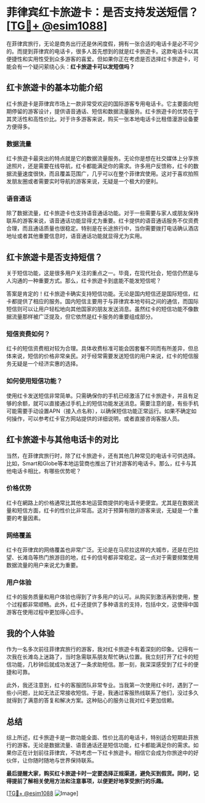 # 菲律宾红卡旅遊卡：是否支持发送短信？[[TG💪+ @esim1088](https://t.me/s/esim1088)]

在菲律宾旅行，无论是商务出行还是休闲度假，拥有一张合适的电话卡是必不可少的。而提到菲律宾的电话卡，很多人首先想到的就是红卡旅遊卡。这款电话卡以其便捷性和实用性受到众多游客的喜爱。但如果你正在考虑是否选择红卡旅遊卡，可能会有一个疑问萦绕心头：**红卡旅遊卡可以发短信吗？**

## 红卡旅遊卡的基本功能介绍

红卡旅遊卡是菲律宾市场上一款非常受欢迎的国际游客专用电话卡。它主要面向短期停留的游客设计，提供语音通话、短信和数据流量服务。红卡旅遊卡的优势在于其灵活性和高性价比。对于许多游客来说，购买一张本地电话卡比租借漫游设备要方便得多。

### 数据流量

红卡旅遊卡最突出的特点就是它的数据流量服务。无论你是想在社交媒体上分享旅途照片，还是需要在线导航，红卡都能满足你的需求。许多用户反馈称，红卡的数据流量速度很快，而且覆盖范围广，几乎可以在整个菲律宾使用。这对于喜欢拍照发朋友圈或者需要实时导航的游客来说，无疑是一个极大的便利。

### 语音通话

除了数据流量，红卡旅遊卡也支持语音通话功能。对于一些需要与家人或朋友保持联系的游客来说，语音通话功能显得尤为重要。红卡提供的语音通话服务不仅资费合理，而且通话质量也很稳定。特别是在长途旅行中，当你需要拨打电话确认酒店地址或者其他重要信息时，语音通话功能就显得尤为实用。

## 红卡旅遊卡是否支持短信？

关于短信功能，这是很多用户关注的重点之一。毕竟，在现代社会，短信仍然是与人沟通的一种重要方式。那么，红卡旅遊卡到底能不能发短信呢？

答案是肯定的！红卡旅遊卡确实支持短信功能。无论是国内短信还是国际短信，红卡都提供了相应的服务。国内短信主要用于与菲律宾本地号码之间的通信，而国际短信则可以让用户轻松地向其他国家的朋友发送消息。虽然红卡的短信功能不像数据流量那样被广泛提及，但它依然是红卡服务的重要组成部分。

### 短信资费如何？

红卡的短信资费相对较为合理。具体收费标准可能会因套餐不同而有所差异，但总体来说，短信的价格非常亲民。对于经常需要发送短信的用户来说，红卡的短信服务无疑是一个经济实惠的选择。

### 如何使用短信功能？

使用红卡发送短信非常简单。只需确保你的手机已经激活了红卡旅遊卡，并且有足够的余额，就可以直接通过手机上的短信功能发送消息。需要注意的是，有些手机可能需要手动设置APN（接入点名称），以确保短信功能正常运行。如果不确定如何操作，可以参考红卡官方网站提供的详细说明，或者直接咨询客服人员。

## 红卡旅遊卡与其他电话卡的对比

当然，在菲律宾旅行时，除了红卡旅遊卡，还有其他几种常见的电话卡可供选择。比如，Smart和Globe等本地运营商也推出了针对游客的电话卡。那么，红卡与其他电话卡相比，有哪些优势呢？

### 价格优势

红卡在網路上的价格通常比其他本地运营商提供的电话卡更便宜。尤其是在数据流量和短信方面，红卡的性价比非常高。这对于预算有限的游客来说，无疑是一个重要的考量因素。

### 网络覆盖

红卡在菲律宾的网络覆盖也非常广泛。无论是在马尼拉这样的大城市，还是在巴拉望、长滩岛等热门旅游目的地，红卡的信号都非常稳定。这一点对于需要频繁使用数据流量的用户来说尤为重要。

### 用户体验

红卡的服务质量和用户体验也得到了许多用户的认可。从购买到激活再到使用，整个过程都非常顺畅。此外，红卡还提供了多种语言的支持，包括中文，这使得中国游客在使用过程中更加得心应手。

## 我的个人体验

作为一名多次前往菲律宾旅行的游客，我对红卡旅遊卡有着深刻的印象。记得有一次我在长滩岛上迷路了，当时急需联系朋友帮忙确认位置。我立刻打开了红卡的短信功能，几秒钟后就成功发送了一条求助短信。那一刻，我深深感受到了红卡的便捷和可靠。

此外，我还注意到，红卡的客服团队非常专业。当我第一次使用红卡时，遇到了一些小问题，比如无法正常接收短信。于是，我通过客服热线联系了他们，没过多久就得到了满意的答复和解决方案。这种贴心的服务让我对红卡更加信赖。

## 总结

综上所述，红卡旅遊卡是一款功能全面、性价比高的电话卡，特别适合短期赴菲旅行的游客。无论是数据流量、语音通话还是短信功能，红卡都能满足你的需求。如果你正在计划前往菲律宾，不妨考虑一下红卡旅遊卡。相信它会成为你旅途中的好伙伴，让你随时随地与世界保持联系。

**最后提醒大家，购买红卡旅遊卡时一定要选择正规渠道，避免买到假货。同时，记得提前了解相关使用方法和注意事项，以便更好地享受旅行的乐趣。**

[[TG💪+ @esim1088](https://t.me/s/esim1088) ![Image](https://i.postimg.cc/4NQfJmqS/Snipaste-2025-05-13-00-14-12.png)]